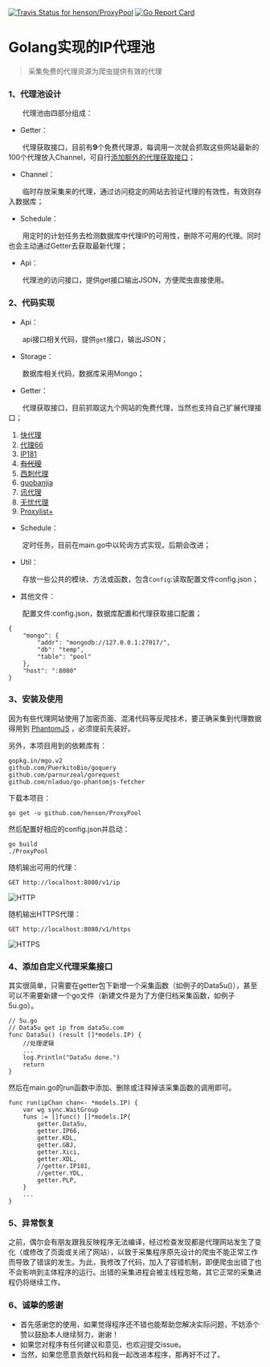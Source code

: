 [![Travis Status for henson/ProxyPool](https://travis-ci.org/henson/ProxyPool.svg?branch=master)](https://travis-ci.org/henson/ProxyPool) [![Go Report Card](https://goreportcard.com/badge/github.com/henson/ProxyPool)](https://goreportcard.com/report/github.com/henson/ProxyPool)

# Golang实现的IP代理池

> 采集免费的代理资源为爬虫提供有效的代理


### 1、代理池设计

　　代理池由四部分组成：

* Getter：

　　代理获取接口，目前有**9**个免费代理源，每调用一次就会抓取这些网站最新的100个代理放入Channel，可自行[添加额外的代理获取接口](#4添加自定义代理采集接口)；

* Channel：

　　临时存放采集来的代理，通过访问稳定的网站去验证代理的有效性，有效则存入数据库；

* Schedule：

　　用定时的计划任务去检测数据库中代理IP的可用性，删除不可用的代理。同时也会主动通过Getter去获取最新代理；

* Api：

　　代理池的访问接口，提供get接口输出JSON，方便爬虫直接使用。

### 2、代码实现

* Api：

　　api接口相关代码，提供`get`接口，输出JSON；

* Storage：

　　数据库相关代码，数据库采用Mongo；

* Getter：

　　代理获取接口，目前抓取这九个网站的免费代理，当然也支持自己扩展代理接口；

1. [快代理](http://www.kuaidaili.com)
2. [代理66](http://www.66ip.cn)
3. [IP181](http://www.ip181.com)
4. ~~[有代理](http://www.youdaili.net/Daili/http/)~~
5. [西刺代理](http://www.xicidaili.com/nn/)
6. [guobanjia](http://www.goubanjia.com/free/gngn/index)
7. [讯代理](http://www.xdaili.cn/freeproxy.html)
8. [无忧代理](http://www.data5u.com/free/index.shtml)
9. [Proxylist+](https://list.proxylistplus.com)

* Schedule：

　　定时任务，目前在main.go中以轮询方式实现，后期会改进；

* Util：

　　存放一些公共的模块、方法或函数，包含`Config`:读取配置文件config.json；

* 其他文件：

　　配置文件:config.json，数据库配置和代理获取接口配置；

```
{
    "mongo": {
        "addr": "mongodb://127.0.0.1:27017/",
        "db": "temp",
        "table": "pool"
    },
    "host": ":8080"
}
```

### 3、安装及使用

因为有些代理网站使用了加密页面、混淆代码等反爬技术，要正确采集到代理数据得用到 [PhantomJS](http://phantomjs.org/) ，必须提前先装好。

另外，本项目用到的依赖库有：
```
gopkg.in/mgo.v2
github.com/PuerkitoBio/goquery
github.com/parnurzeal/gorequest
github.com/nladuo/go-phantomjs-fetcher
```

下载本项目：
```
go get -u github.com/henson/ProxyPool
```

然后配置好相应的config.json并启动：
```
go build
./ProxyPool
```

随机输出可用的代理：
```
GET http://localhost:8080/v1/ip
```
![HTTP](pics/http.png)

随机输出HTTPS代理：
```
GET http://localhost:8080/v1/https
```
![HTTPS](pics/https.png)

### 4、添加自定义代理采集接口

其实很简单，只需要在getter包下新增一个采集函数（如例子的Data5u()），甚至可以不需要新建一个go文件（新建文件是为了方便归档采集函数，如例子5u.go）。

```
// 5u.go
// Data5u get ip from data5u.com
func Data5u() (result []*models.IP) {
	//处理逻辑
	...
	log.Println("Data5u done.")
	return
}
```

然后在main.go的run函数中添加、删除或注释掉该采集函数的调用即可。

```
func run(ipChan chan<- *models.IP) {
	var wg sync.WaitGroup
	funs := []func() []*models.IP{
		getter.Data5u,
		getter.IP66,
		getter.KDL,
		getter.GBJ,
		getter.Xici,
		getter.XDL,
		//getter.IP181,
		//getter.YDL,
		getter.PLP,
	}
    ...
}
```

### 5、异常恢复

之前，偶尔会有朋友跟我反映程序无法编译，经过检查发现都是代理网站发生了变化（或修改了页面或关闭了网站），以致于采集程序原先设计的爬虫不能正常工作而导致了错误的发生。为此，我修改了代码，加入了容错机制，即便爬虫出错了也不会影响到主体程序的运行。出错的采集进程会被主线程忽略，其它正常的采集进程仍将继续工作。

### 6、诚挚的感谢

- 首先感谢您的使用，如果觉得程序还不错也能帮助您解决实际问题，不妨添个赞以鼓励本人继续努力，谢谢！
- 如果您对程序有任何建议和意见，也欢迎提交issue。
- 当然，如果您愿意贡献代码和我一起改进本程序，那再好不过了。
